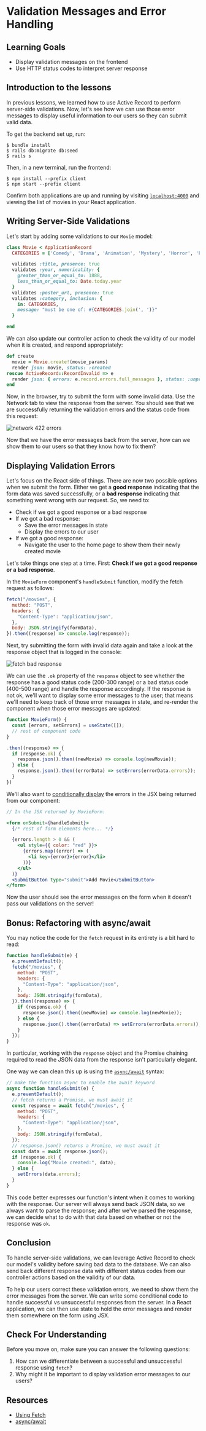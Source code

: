 # Validation Messages and Error Handling

## Learning Goals

- Display validation messages on the frontend
- Use HTTP status codes to interpret server response

## Introduction to the lessons

In previous lessons, we learned how to use Active Record to perform server-side
validations. Now, let's see how we can use those error messages to display
useful information to our users so they can submit valid data.

To get the backend set up, run:

```console
$ bundle install
$ rails db:migrate db:seed
$ rails s
```

Then, in a new terminal, run the frontend:

```console
$ npm install --prefix client
$ npm start --prefix client
```

Confirm both applications are up and running by visiting
[`localhost:4000`](http://localhost:4000) and viewing the list of movies in your
React application.

## Writing Server-Side Validations

Let's start by adding some validations to our `Movie` model:

```rb
class Movie < ApplicationRecord
  CATEGORIES = ['Comedy', 'Drama', 'Animation', 'Mystery', 'Horror', 'Fantasy', 'Action', 'Documentary', 'Science Fiction']

  validates :title, presence: true
  validates :year, numericality: {
    greater_than_or_equal_to: 1888,
    less_than_or_equal_to: Date.today.year
  }
  validates :poster_url, presence: true
  validates :category, inclusion: {
    in: CATEGORIES,
    message: "must be one of: #{CATEGORIES.join(', ')}"
  }

end
```

We can also update our controller action to check the validity of our model when
it is created, and respond appropriately:

```rb
def create
  movie = Movie.create!(movie_params)
  render json: movie, status: :created
rescue ActiveRecord::RecordInvalid => e
  render json: { errors: e.record.errors.full_messages }, status: :unprocessable_entity
end
```

Now, in the browser, try to submit the form with some invalid data. Use the
Network tab to view the response from the server. You should see that we are
successfully returning the validation errors and the status code from this
request:

![network 422 errors](https://curriculum-content.s3.amazonaws.com/phase-4/validation-messages-and-error-handling/network-422-error.png)

Now that we have the error messages back from the server, how can we show them
to our users so that they know how to fix them?

## Displaying Validation Errors

Let's focus on the React side of things. There are now two possible options when
we submit the form. Either we get a **good response** indicating that the form
data was saved successfully, or a **bad response** indicating that something
went wrong with our request. So, we need to:

- Check if we got a good response or a bad response
- If we got a bad response:
  - Save the error messages in state
  - Display the errors to our user
- If we got a good response:
  - Navigate the user to the home page to show them their newly created movie

Let's take things one step at a time. First: **Check if we got a good response
or a bad response**.

In the `MovieForm` component's `handleSubmit` function, modify the fetch request
as follows:

```js
fetch("/movies", {
  method: "POST",
  headers: {
    "Content-Type": "application/json",
  },
  body: JSON.stringify(formData),
}).then((response) => console.log(response));
```

Next, try submitting the form with invalid data again and take a look at the
response object that is logged in the console:

![fetch bad response](https://curriculum-content.s3.amazonaws.com/phase-4/validation-messages-and-error-handling/bad-fetch-response.png)

We can use the `.ok` property of the `response` object to see whether the
response has a good status code (200-300 range) or a bad status code (400-500
range) and handle the response accordingly. If the response is not ok, we'll want
to display some error messages to the user; that means we'll need to keep track
of those error messages in state, and re-render the component when those error
messages are updated:

```js
function MovieForm() {
  const [errors, setErrors] = useState([]);
  // rest of component code
}
```

```js
.then((response) => {
  if (response.ok) {
    response.json().then((newMovie) => console.log(newMovie));
  } else {
    response.json().then((errorData) => setErrors(errorData.errors));
  }
})
```

We'll also want to [conditionally display][inline-if] the errors in the JSX
being returned from our component:

```jsx
// In the JSX returned by MovieForm:

<form onSubmit={handleSubmit}>
  {/* rest of form elements here... */}

  {errors.length > 0 && (
    <ul style={{ color: "red" }}>
      {errors.map((error) => (
        <li key={error}>{error}</li>
      ))}
    </ul>
  )}
  <SubmitButton type="submit">Add Movie</SubmitButton>
</form>
```

Now the user should see the error messages on the form when it doesn't pass our
validations on the server!

## Bonus: Refactoring with async/await

You may notice the code for the `fetch` request in its entirety is a bit hard to
read:

```js
function handleSubmit(e) {
  e.preventDefault();
  fetch("/movies", {
    method: "POST",
    headers: {
      "Content-Type": "application/json",
    },
    body: JSON.stringify(formData),
  }).then((response) => {
    if (response.ok) {
      response.json().then((newMovie) => console.log(newMovie));
    } else {
      response.json().then((errorData) => setErrors(errorData.errors));
    }
  });
}
```

In particular, working with the `response` object and the Promise chaining
required to read the JSON data from the response isn't particularly elegant.

One way we can clean this up is using the [`async/await`][async-await] syntax:

```js
// make the function async to enable the await keyword
async function handleSubmit(e) {
  e.preventDefault();
  // fetch returns a Promise, we must await it
  const response = await fetch("/movies", {
    method: "POST",
    headers: {
      "Content-Type": "application/json",
    },
    body: JSON.stringify(formData),
  });
  // response.json() returns a Promise, we must await it
  const data = await response.json();
  if (response.ok) {
    console.log("Movie created:", data);
  } else {
    setErrors(data.errors);
  }
}
```

This code better expresses our function's intent when it comes to working with
the response. Our server will always send back JSON data, so we always want to
parse the response; and after we've parsed the response, we can decide what to
do with that data based on whether or not the response was `ok`.

## Conclusion

To handle server-side validations, we can leverage Active Record to check our
model's validity before saving bad data to the database. We can also send back
different response data with different status codes from our controller actions
based on the validity of our data.

To help our users correct these validation errors, we need to show them the
error messages from the server. We can write some conditional code to handle
successful vs unsuccessful responses from the server. In a React application, we
can then use state to hold the error messages and render them somewhere on the
form using JSX.

## Check For Understanding

Before you move on, make sure you can answer the following questions:

1. How can we differentiate between a successful and unsuccessful response using
   `fetch`?
2. Why might it be important to display validation error messages to our users?

## Resources

- [Using Fetch](https://developer.mozilla.org/en-US/docs/Web/API/Fetch_API/Using_Fetch#checking_that_the_fetch_was_successful)
- [async/await][async-await]

[async-await]: https://javascript.info/async-await
[inline-if]: https://reactjs.org/docs/conditional-rendering.html#inline-if-with-logical--operator
